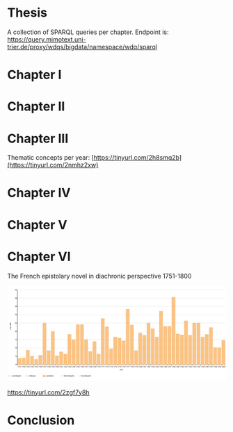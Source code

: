 # Thesis
A collection of SPARQL queries per chapter. Endpoint is: https://query.mimotext.uni-trier.de/proxy/wdqs/bigdata/namespace/wdq/sparql

# Chapter I
# Chapter II
# Chapter III
Thematic concepts per year: [https://tinyurl.com/2h8smq2b](https://tinyurl.com/2nmhz2xw)
# Chapter IV
# Chapter V
# Chapter VI
The French epistolary novel in diachronic perspective 1751-1800

![The epistolary novel in diachronic perspective](https://raw.githubusercontent.com/roettger/Thesis/main/Chapter6/epistolary_novels_over_time_procentual.PNG)

https://tinyurl.com/2zgf7y8h

# Conclusion 
